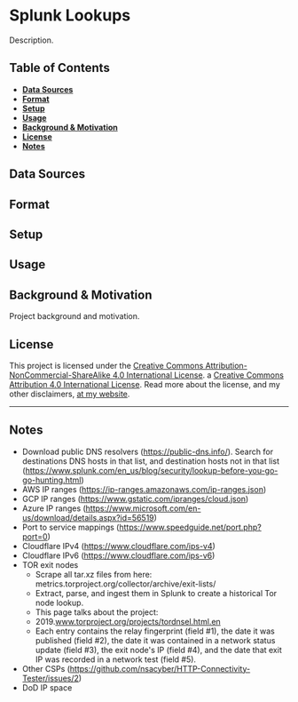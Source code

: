 Splunk Lookups
==============

Description.

## Table of Contents
* [**Data Sources**](#data-sources)
* [**Format**](#format)
* [**Setup**](#setup)
* [**Usage**](#usage)
* [**Background & Motivation**](#background-motivation)
* [**License**](#license)
* [**Notes**](#notes)

## Data Sources



## Format



## Setup



## Usage



## Background & Motivation

Project background and motivation.

## License

This project is licensed under the [Creative Commons Attribution-NonCommercial-ShareAlike 4.0 International License](https://creativecommons.org/licenses/by-nc-sa/4.0/). a [Creative Commons Attribution 4.0 International License](http://creativecommons.org/licenses/by/4.0/). Read more about the license, and my other disclaimers, [at my website](https://zacs.site/disclaimers.html).

---

## Notes

- Download public DNS resolvers (https://public-dns.info/). Search for destinations DNS hosts in that list, and destination hosts not in that list (https://www.splunk.com/en_us/blog/security/lookup-before-you-go-go-hunting.html)
- AWS IP ranges (https://ip-ranges.amazonaws.com/ip-ranges.json)
- GCP IP ranges (https://www.gstatic.com/ipranges/cloud.json)
- Azure IP ranges (https://www.microsoft.com/en-us/download/details.aspx?id=56519)
- Port to service mappings (https://www.speedguide.net/port.php?port=0)
- Cloudflare IPv4 (https://www.cloudflare.com/ips-v4)
- Cloudflare IPv6 (https://www.cloudflare.com/ips-v6)
- TOR exit nodes
	- Scrape all tar.xz files from here: metrics.torproject.org/collector/archive/exit-lists/
	- Extract, parse, and ingest them in Splunk to create a historical Tor node lookup.
	- This page talks about the project:
	- 2019.www.torproject.org/projects/tordnsel.html.en
	- Each entry contains the relay fingerprint (field #1), the date it was published (field #2), the date it was contained in a network status update (field #3), the exit node's IP (field #4), and the date that exit IP was recorded in a network test (field #5).
- Other CSPs (https://github.com/nsacyber/HTTP-Connectivity-Tester/issues/2)
- DoD IP space